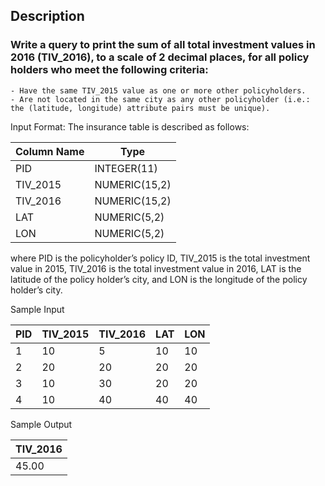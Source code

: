 ## Description

### Write a query to print the sum of all total investment values in 2016 (TIV_2016), to a scale of 2 decimal places, for all policy holders who meet the following criteria:

    - Have the same TIV_2015 value as one or more other policyholders.
    - Are not located in the same city as any other policyholder (i.e.: the (latitude, longitude) attribute pairs must be unique).

Input Format: The insurance table is described as follows:

| Column Name | Type          |
| ----------- | ------------- |
| PID         | INTEGER(11)   |
| TIV_2015    | NUMERIC(15,2) |
| TIV_2016    | NUMERIC(15,2) |
| LAT         | NUMERIC(5,2)  |
| LON         | NUMERIC(5,2)  |

where PID is the policyholder’s policy ID, TIV_2015 is the total investment value in 2015, TIV_2016 is the total investment value in 2016, LAT is the latitude of the policy holder’s city, and LON is the longitude of the policy holder’s city.

Sample Input

| PID | TIV_2015 | TIV_2016 | LAT | LON |
| --- | -------- | -------- | --- | --- |
| 1   | 10       | 5        | 10  | 10  |
| 2   | 20       | 20       | 20  | 20  |
| 3   | 10       | 30       | 20  | 20  |
| 4   | 10       | 40       | 40  | 40  |

Sample Output

| TIV_2016 |
| -------- |
| 45.00    |
